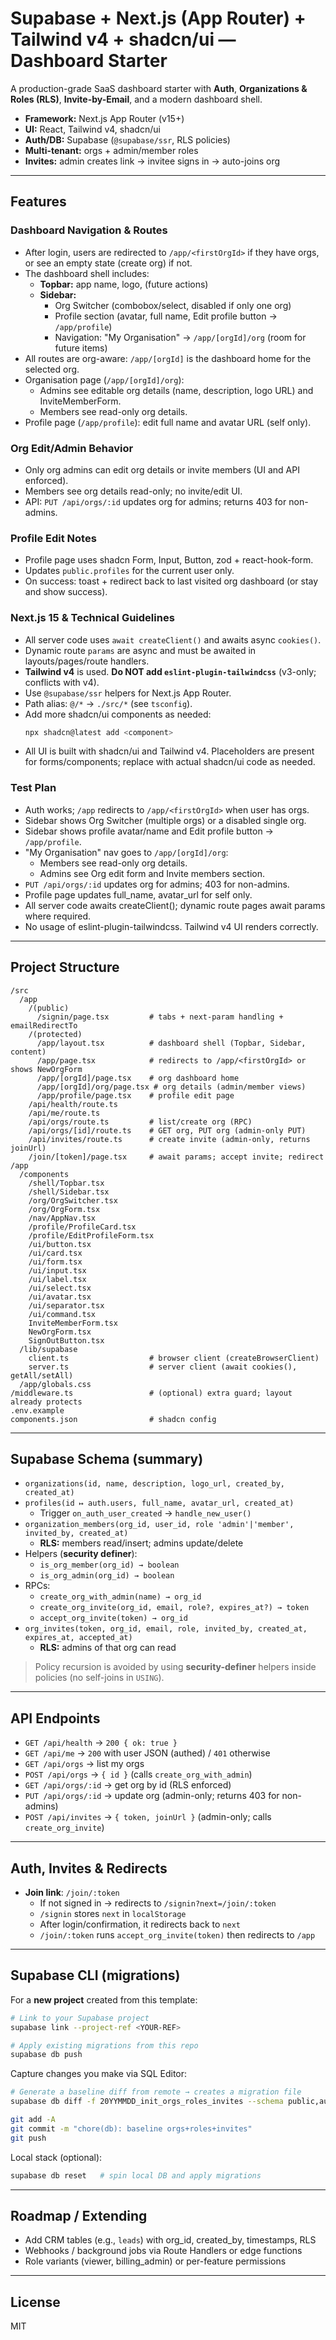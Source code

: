 # Supabase + Next.js (App Router) + Tailwind v4 + shadcn/ui — Dashboard Starter

A production-grade SaaS dashboard starter with **Auth**, **Organizations & Roles (RLS)**, **Invite-by-Email**, and a modern dashboard shell.

- **Framework:** Next.js App Router (v15+)
- **UI:** React, Tailwind v4, shadcn/ui
- **Auth/DB:** Supabase (`@supabase/ssr`, RLS policies)
- **Multi-tenant:** orgs + admin/member roles
- **Invites:** admin creates link → invitee signs in → auto-joins org

---

## Features

### Dashboard Navigation & Routes

- After login, users are redirected to `/app/<firstOrgId>` if they have orgs, or see an empty state (create org) if not.
- The dashboard shell includes:
  - **Topbar:** app name, logo, (future actions)
  - **Sidebar:** 
    - Org Switcher (combobox/select, disabled if only one org)
    - Profile section (avatar, full name, Edit profile button → `/app/profile`)
    - Navigation: "My Organisation" → `/app/[orgId]/org` (room for future items)
- All routes are org-aware: `/app/[orgId]` is the dashboard home for the selected org.
- Organisation page (`/app/[orgId]/org`):
  - Admins see editable org details (name, description, logo URL) and InviteMemberForm.
  - Members see read-only org details.
- Profile page (`/app/profile`): edit full name and avatar URL (self only).

### Org Edit/Admin Behavior

- Only org admins can edit org details or invite members (UI and API enforced).
- Members see org details read-only; no invite/edit UI.
- API: `PUT /api/orgs/:id` updates org for admins; returns 403 for non-admins.

### Profile Edit Notes

- Profile page uses shadcn Form, Input, Button, zod + react-hook-form.
- Updates `public.profiles` for the current user only.
- On success: toast + redirect back to last visited org dashboard (or stay and show success).

### Next.js 15 & Technical Guidelines

- All server code uses `await createClient()` and awaits async `cookies()`.
- Dynamic route `params` are async and must be awaited in layouts/pages/route handlers.
- **Tailwind v4** is used. **Do NOT add `eslint-plugin-tailwindcss`** (v3-only; conflicts with v4).
- Use `@supabase/ssr` helpers for Next.js App Router.
- Path alias: `@/*` → `./src/*` (see `tsconfig`).
- Add more shadcn/ui components as needed:
  ```bash
  npx shadcn@latest add <component>
  ```
- All UI is built with shadcn/ui and Tailwind v4. Placeholders are present for forms/components; replace with actual shadcn/ui code as needed.

### Test Plan

- Auth works; `/app` redirects to `/app/<firstOrgId>` when user has orgs.
- Sidebar shows Org Switcher (multiple orgs) or a disabled single org.
- Sidebar shows profile avatar/name and Edit profile button → `/app/profile`.
- "My Organisation" nav goes to `/app/[orgId]/org`:
  - Members see read-only org details.
  - Admins see Org edit form and Invite members section.
- `PUT /api/orgs/:id` updates org for admins; 403 for non-admins.
- Profile page updates full_name, avatar_url for self only.
- All server code awaits createClient(); dynamic route pages await params where required.
- No usage of eslint-plugin-tailwindcss. Tailwind v4 UI renders correctly.

---

## Project Structure

```
/src
  /app
    /(public)
      /signin/page.tsx         # tabs + next-param handling + emailRedirectTo
    /(protected)
      /app/layout.tsx          # dashboard shell (Topbar, Sidebar, content)
      /app/page.tsx            # redirects to /app/<firstOrgId> or shows NewOrgForm
      /app/[orgId]/page.tsx    # org dashboard home
      /app/[orgId]/org/page.tsx # org details (admin/member views)
      /app/profile/page.tsx    # profile edit page
    /api/health/route.ts
    /api/me/route.ts
    /api/orgs/route.ts         # list/create org (RPC)
    /api/orgs/[id]/route.ts    # GET org, PUT org (admin-only PUT)
    /api/invites/route.ts      # create invite (admin-only, returns joinUrl)
    /join/[token]/page.tsx     # await params; accept invite; redirect /app
  /components
    /shell/Topbar.tsx
    /shell/Sidebar.tsx
    /org/OrgSwitcher.tsx
    /org/OrgForm.tsx
    /nav/AppNav.tsx
    /profile/ProfileCard.tsx
    /profile/EditProfileForm.tsx
    /ui/button.tsx
    /ui/card.tsx
    /ui/form.tsx
    /ui/input.tsx
    /ui/label.tsx
    /ui/select.tsx
    /ui/avatar.tsx
    /ui/separator.tsx
    /ui/command.tsx
    InviteMemberForm.tsx
    NewOrgForm.tsx
    SignOutButton.tsx
  /lib/supabase
    client.ts                  # browser client (createBrowserClient)
    server.ts                  # server client (await cookies(), getAll/setAll)
  /app/globals.css
/middleware.ts                 # (optional) extra guard; layout already protects
.env.example
components.json                # shadcn config
```

---

## Supabase Schema (summary)

* `organizations(id, name, description, logo_url, created_by, created_at)`
* `profiles(id ↦ auth.users, full_name, avatar_url, created_at)`
  * Trigger `on_auth_user_created` → `handle_new_user()`
* `organization_members(org_id, user_id, role 'admin'|'member', invited_by, created_at)`
  * **RLS:** members read/insert; admins update/delete
* Helpers (**security definer**):
  * `is_org_member(org_id) → boolean`
  * `is_org_admin(org_id) → boolean`
* RPCs:
  * `create_org_with_admin(name) → org_id`
  * `create_org_invite(org_id, email, role?, expires_at?) → token`
  * `accept_org_invite(token) → org_id`
* `org_invites(token, org_id, email, role, invited_by, created_at, expires_at, accepted_at)`
  * **RLS:** admins of that org can read

> Policy recursion is avoided by using **security-definer** helpers inside policies (no self-joins in `USING`).

---

## API Endpoints

* `GET /api/health` → `200 { ok: true }`
* `GET /api/me` → `200` with user JSON (authed) / `401` otherwise
* `GET /api/orgs` → list my orgs
* `POST /api/orgs` → `{ id }` (calls `create_org_with_admin`)
* `GET /api/orgs/:id` → get org by id (RLS enforced)
* `PUT /api/orgs/:id` → update org (admin-only; returns 403 for non-admins)
* `POST /api/invites` → `{ token, joinUrl }` (admin-only; calls `create_org_invite`)

---

## Auth, Invites & Redirects

* **Join link**: `/join/:token`
  * If not signed in → redirects to `/signin?next=/join/:token`
  * `/signin` stores `next` in `localStorage`
  * After login/confirmation, it redirects back to `next`
  * `/join/:token` runs `accept_org_invite(token)` then redirects to `/app`

---

## Supabase CLI (migrations)

For a **new project** created from this template:

```bash
# Link to your Supabase project
supabase link --project-ref <YOUR-REF>

# Apply existing migrations from this repo
supabase db push
```

Capture changes you make via SQL Editor:

```bash
# Generate a baseline diff from remote → creates a migration file
supabase db diff -f 20YYMMDD_init_orgs_roles_invites --schema public,auth

git add -A
git commit -m "chore(db): baseline orgs+roles+invites"
git push
```

Local stack (optional):

```bash
supabase db reset   # spin local DB and apply migrations
```

---

## Roadmap / Extending

* Add CRM tables (e.g., `leads`) with org_id, created_by, timestamps, RLS
* Webhooks / background jobs via Route Handlers or edge functions
* Role variants (viewer, billing_admin) or per-feature permissions

---

## License

MIT
